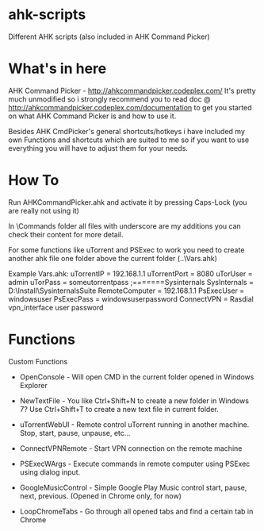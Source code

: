 ahk-scripts
===========

Different AHK scripts (also included in AHK Command Picker) 

What's in here
==============

AHK Command Picker - http://ahkcommandpicker.codeplex.com/
It's pretty much unmodified so i strongly recommend you to read doc @ http://ahkcommandpicker.codeplex.com/documentation to get you started on what AHK Command Picker is and how to use it.


Besides AHK CmdPicker's general shortcuts/hotkeys i have included my own Functions and shortcuts which are suited to me so if you want to use everything you will have to adjust them for your needs.

How To
======
Run AHKCommandPicker.ahk and activate it by pressing Caps-Lock (you are really not using it)

In \Commands folder all files with underscore are my additions you can check their content for more detail.

For some functions like uTorrent and PSExec to work you need to create another ahk file one folder above the current folder (..\Vars.ahk)

Example Vars.ahk:
    uTorrentIP = 192.168.1.1
    uTorrentPort = 8080
    uTorUser = admin
    uTorPass = someutorrentpass
    ;=======Sysinternals
    SysInternals = D:\Install\SysinternalsSuite
    RemoteComputer = 192.168.1.1
    PsExecUser = windowsuser
    PsExecPass = windowsuserpassword
    ConnectVPN = Rasdial vpn_interface user password

Functions
=========
Custom Functions

* OpenConsole - 
Will open CMD in the current folder opened in Windows Explorer

* NewTextFile - 
You like Ctrl+Shift+N to create a new folder in Windows 7? Use Ctrl+Shift+T to create a new text file in current folder.

* uTorrentWebUI - 
Remote control uTorrent running in another machine. Stop, start, pause, unpause, etc...

* ConnectVPNRemote - 
Start VPN connection on the remote machine

* PSExecWArgs - Execute commands in remote computer using PSExec using dialog input.

* GoogleMusicControl - Simple Google Play Music control start, pause, next, previous. (Opened in Chrome only, for now)

* LoopChromeTabs - Go through all opened tabs and find a certain tab in Chrome

